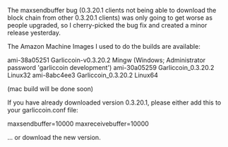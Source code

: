 The maxsendbuffer bug (0.3.20.1 clients not being able to download the block chain from other 0.3.20.1 clients) was only going to get
worse as people upgraded, so I cherry-picked the bug fix and created a minor release yesterday.

The Amazon Machine Images I used to do the builds are available:

  ami-38a05251   Garliccoin-v0.3.20.2 Mingw    (Windows; Administrator password 'garliccoin development')
  ami-30a05259   Garliccoin_0.3.20.2 Linux32
  ami-8abc4ee3   Garliccoin_0.3.20.2 Linux64

(mac build will be done soon)

If you have already downloaded version 0.3.20.1, please either add this to your garliccoin.conf file:

  maxsendbuffer=10000
  maxreceivebuffer=10000

... or download the new version.
